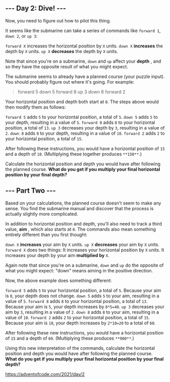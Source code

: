 ## --- Day 2: Dive! ---

Now, you need to figure out how to pilot this thing.

It seems like the submarine can take a series of commands like `forward 1`, `down 2`, or `up 3`:

`forward X` increases the horizontal position by `X` units.
`down X` **increases** the depth by `X` units.
`up X` **decreases** the depth by `X` units.

Note that since you're on a submarine, `down` and `up` affect your **depth** , and so they have the opposite result of what you might expect.

The submarine seems to already have a planned course (your puzzle input). You should probably figure out where it's going. For example:

> forward 5
> down 5
> forward 8
> up 3
> down 8
> forward 2

Your horizontal position and depth both start at `0`. The steps above would then modify them as follows:

`forward 5` adds `5` to your horizontal position, a total of `5`.
`down 5` adds `5` to your depth, resulting in a value of `5`.
`forward 8` adds `8` to your horizontal position, a total of `13`.
`up 3` decreases your depth by `3`, resulting in a value of `2`.
`down 8` adds `8` to your depth, resulting in a value of `10`.
`forward 2` adds `2` to your horizontal position, a total of `15`.

After following these instructions, you would have a horizontal position of `15` and a depth of `10`. (Multiplying these together produces `**150**`.)

Calculate the horizontal position and depth you would have after following the planned course. **What do you get if you multiply your final horizontal position by your final depth?**

## --- Part Two ---

Based on your calculations, the planned course doesn't seem to make any sense. You find the submarine manual and discover that the process is actually slightly more complicated.

In addition to horizontal position and depth, you'll also need to track a third value, **aim** , which also starts at `0`. The commands also mean something entirely different than you first thought:

`down X` **increases** your aim by `X` units.
`up X` **decreases** your aim by `X` units.
`forward X` does two things:
It increases your horizontal position by `X` units.
It increases your depth by your aim **multiplied by** `X`.

Again note that since you're on a submarine, `down` and `up` do the opposite of what you might expect: "down" means aiming in the positive direction.

Now, the above example does something different:

`forward 5` adds `5` to your horizontal position, a total of `5`. Because your aim is `0`, your depth does not change.
`down 5` adds `5` to your aim, resulting in a value of `5`.
`forward 8` adds `8` to your horizontal position, a total of `13`. Because your aim is `5`, your depth increases by `8*5=40`.
`up 3` decreases your aim by `3`, resulting in a value of `2`.
`down 8` adds `8` to your aim, resulting in a value of `10`.
`forward 2` adds `2` to your horizontal position, a total of `15`. Because your aim is `10`, your depth increases by `2*10=20` to a total of `60`.

After following these new instructions, you would have a horizontal position of `15` and a depth of `60`. (Multiplying these produces `**900**`.)

Using this new interpretation of the commands, calculate the horizontal position and depth you would have after following the planned course. **What do you get if you multiply your final horizontal position by your final depth?**

https://adventofcode.com/2021/day/2
